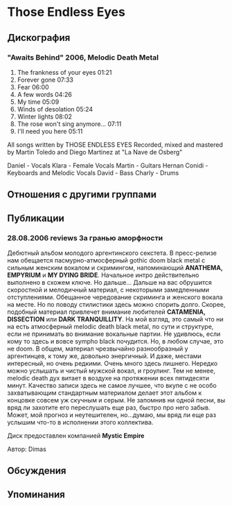 # Those Endless Eyes



## Дискография

### "Awaits Behind" 2006, Melodic Death Metal

1. The frankness of your eyes 01:21  
2. Forever gone 07:33  
3. Fear 06:00  
4. A few words 04:26  
5. My time 05:09  
6. Winds of desolation 05:24  
7. Winter lights 08:02  
8. The rose won't sing anymore... 07:11  
9. I'll need you here 05:11 


All songs written by THOSE ENDLESS EYES
Recorded, mixed and mastered by Martin Toledo and Diego Martinez at "La Nave de Osberg"

Daniel - Vocals
Klara - Female Vocals
Martin - Guitars
Hernan Conidi - Keyboards and Melodic Vocals
David - Bass
Charly - Drums


## Отношения с другими группами


## Публикации

### 28.08.2006 reviews За гранью аморфности

<P>Дебютный альбом молодого аргентинского секстета. В пресс-релизе нам обещается пасмурно-атмосферный gothic doom black metal с сильным женским вокалом и скримингом, напоминающий <STRONG>ANATHEMA, EMPYRIUM</STRONG> и&nbsp;<STRONG>MY DYING BRIDE</STRONG>. Начальное интро действительно выполнено в схожем ключе. Но дальше... Дальше на вас обрушится скоростной и мелодичный материал, с некоторыми замедленными отступлениями. Обещанное чередование скриминга и женского вокала на месте. Но по поводу стилистики здесь можно спорить долго. Скорее, подобный материал привлечет внимание любителей <STRONG>CATAMENIA, DISSECTION</STRONG> или <STRONG>DARK TRANQUILLITY</STRONG>. На мой взгляд, это самый что ни на есть атмосферный melodic death black&nbsp;metal, по сути и структуре, если не принимать во внимание вокальные партии. Не удивлюсь, если кому то здесь и вовсе sympho black почудится. Но, в любом случае, это не doom. В общем, материал чрезвычайно разнообразный у аргентинцев, к тому же, довольно энергичный. И даже, местами интересный, но очень редкими. Очень много здесь лишнего. Нередко можно услышать и чистый мужской вокал, и гроулинг. Тем не менее, melodic death дух витает в воздухе на протяжении всех пятидесяти минут. Качество записи здесь не самое лучшее, что вкупе с не особо захватывающим стандартным материалом делает этот альбом к концовке совсем уж скучным и серым. Не запомнив ни одной песни, вы вряд ли захотите его переслушать еще раз, быстро про него забыв. Может, мой прогноз и неутешителен, но...думаю, мы вряд ли еще раз услышим что-то в исполнении этого коллектива.</P>
<P>Диск предоставлен компанией <STRONG>Mystic Empire</STRONG></P>
Автор: Dimas


## Обсуждения


## Упоминания

